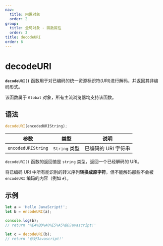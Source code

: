 ```yaml
---
nav:
  title: 内置对象
  order: 2
group:
  title: 全局对象 - 函数属性
  order: 3
title: decodeURI
order: 6
---
```


# decodeURI

**`decodeURI()`** 函数用于对已编码的统一资源标识符(URI)进行解码，并返回其非编码形式。

该函数属于 `Global` 对象，所有主流浏览器均支持该函数。

## 语法

```js
decodeURI(encodedURIString);
```

| 参数               | 类型          | 说明                |
| ------------------ | ------------- | ------------------- |
| `encodedURIString` | `String` 类型 | 已编码的 URI 字符串 |

`decodeURI()` 函数的返回值是 `string` 类型，返回一个已经解码的 URI。

将已编码 URI 中所有能识别的转义序列**转换成原字符**，但不能解码那些不会被 `encodeURI` 编码的内容（例如 `#`）。

## 示例

```js
let a = 'Hello JavaScript!';
let b = encodeURI(a);

console.log(b);
// return '%E4%BD%A0%E5%A5%BDJavascript!'

let c = decodeURI(b);
// return '你好Javascript!'
```

